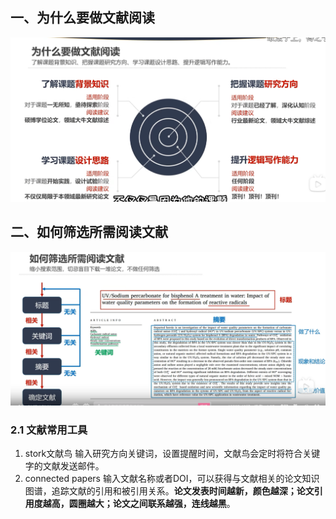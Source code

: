 ##  一、为什么要做文献阅读
![输入图片说明](/imgs/2025-05-02/PchABrhe5HtMIIcg.png)
## 二、如何筛选所需阅读文献
![输入图片说明](/imgs/2025-05-02/r4UzgglvOYRUrKim.png)
### 2.1 文献常用工具
1. stork文献鸟     输入研究方向关键词，设置提醒时间，文献鸟会定时将符合关键字的文献发送邮件。
2. connected papers   输入文献名称或者DOI，可以获得与文献相关的论文知识图谱，追踪文献的引用和被引用关系。**论文发表时间越新，颜色越深；论文引用度越高，圆圈越大；论文之间联系越强，连线越黑**。
<!--stackedit_data:
eyJoaXN0b3J5IjpbMTMwNTQ0MDgxOF19
-->